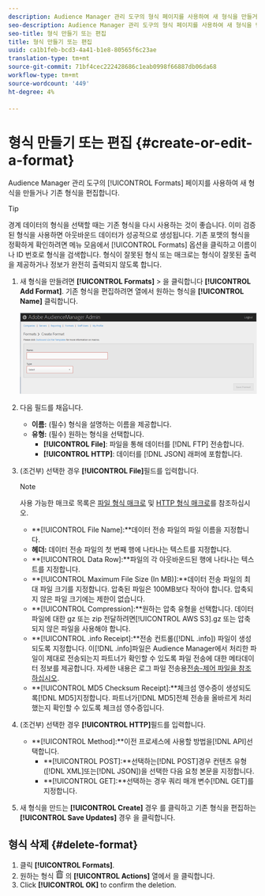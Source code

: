 ```yaml
---
description: Audience Manager 관리 도구의 형식 페이지를 사용하여 새 형식을 만들거나 기존 형식을 편집합니다.
seo-description: Audience Manager 관리 도구의 형식 페이지를 사용하여 새 형식을 만들거나 기존 형식을 편집합니다.
seo-title: 형식 만들기 또는 편집
title: 형식 만들기 또는 편집
uuid: ca1b1feb-bcd3-4a41-b1e8-80565f6c23ae
translation-type: tm+mt
source-git-commit: 71bf4cec222428686c1eab0998f66887db06da68
workflow-type: tm+mt
source-wordcount: '449'
ht-degree: 4%

---
```



# 형식 만들기 또는 편집 {#create-or-edit-a-format}

Audience Manager 관리 도구의 [!UICONTROL Formats] 페이지를 사용하여 새 형식을 만들거나 기존 형식을 편집합니다.

<!-- t_create_format.xml -->

>[!TIP]
>
>경계 데이터의 형식을 선택할 때는 기존 형식을 다시 사용하는 것이 좋습니다. 이미 검증된 형식을 사용하면 아웃바운드 데이터가 성공적으로 생성됩니다. 기존 포맷의 형식을 정확하게 확인하려면 메뉴 모음에서 [!UICONTROL Formats] 옵션을 클릭하고 이름이나 ID 번호로 형식을 검색합니다. 형식이 잘못된 형식 또는 매크로는 형식이 잘못된 출력을 제공하거나 정보가 완전히 출력되지 않도록 합니다.

1. 새 형식을 만들려면 **[!UICONTROL Formats]** > 을 클릭합니다 **[!UICONTROL Add Format]**. 기존 형식을 편집하려면 열에서 원하는 형식을 **[!UICONTROL Name]** 클릭합니다.

   ![](assets/create_format.png)

1. 다음 필드를 채웁니다.
   * **이름:** (필수) 형식을 설명하는 이름을 제공합니다.
   * **유형:** (필수) 원하는 형식을 선택합니다.
      * **[!UICONTROL File]**: 파일을 통해 데이터를 [!DNL FTP] 전송합니다.
      * **[!UICONTROL HTTP]**: 데이터를 [!DNL JSON] 래퍼에 포함합니다.

1. (조건부) 선택한 경우 **[!UICONTROL File]**&#x200B;필드를 입력합니다.

   >[!NOTE]
   >
   >사용 가능한 매크로 목록은 [파일 형식 매크로](../formats/file-formats.md#concept_A867101505074418A58DE325949E5089) 및 [HTTP 형식 매크로](../formats/web-formats.md#reference_C392124A5F3F42E49F8AADDBA601ADFE)를 참조하십시오.

   * **[!UICONTROL File Name]:**데이터 전송 파일의 파일 이름을 지정합니다.
   * **헤더:** 데이터 전송 파일의 첫 번째 행에 나타나는 텍스트를 지정합니다.
   * **[!UICONTROL Data Row]:**파일의 각 아웃바운드된 행에 나타나는 텍스트를 지정합니다.
   * **[!UICONTROL Maximum File Size (In MB)]:**데이터 전송 파일의 최대 파일 크기를 지정합니다. 압축된 파일은 100MB보다 작아야 합니다. 압축되지 않은 파일 크기에는 제한이 없습니다.
   * **[!UICONTROL Compression]:**원하는 압축 유형을 선택합니다. 데이터 파일에 대한 gz 또는 zip 전달하려면[!UICONTROL AWS S3].gz 또는 압축되지 않은 파일을 사용해야 합니다.
   * **[!UICONTROL .info Receipt]:**전송 컨트롤([!DNL .info]) 파일이 생성되도록 지정합니다. 이[!DNL .info]파일은 Audience Manager에서 처리한 파일이 제대로 전송되는지 파트너가 확인할 수 있도록 파일 전송에 대한 메타데이터 정보를 제공합니다. 자세한 내용은 로그 파일 전송용[전송-제어 파일을 참조하십시오](https://marketing.adobe.com/resources/help/en_US/aam/c_s2s_add_transfer_control_files.html).
   * **[!UICONTROL MD5 Checksum Receipt]:**체크섬 영수증이 생성되도록[!DNL MD5]지정합니다. 파트너가[!DNL MD5]전체 전송을 올바르게 처리했는지 확인할 수 있도록 체크섬 영수증입니다.

1. (조건부) 선택한 경우 **[!UICONTROL HTTP]**&#x200B;필드를 입력합니다.

   * **[!UICONTROL Method]:**이전 프로세스에 사용할 방법을[!DNL API]선택합니다.
      * **[!UICONTROL POST]:**선택하는[!DNL POST]경우 컨텐츠 유형([!DNL XML]또는[!DNL JSON])을 선택한 다음 요청 본문을 지정합니다.
      * **[!UICONTROL GET]:**선택하는 경우 쿼리 매개 변수[!DNL GET]를 지정합니다.

1. 새 형식을 만드는 **[!UICONTROL Create]** 경우 를 클릭하고 기존 형식을 편집하는 **[!UICONTROL Save Updates]** 경우 을 클릭합니다.

## 형식 삭제 {#delete-format}

1. 클릭 **[!UICONTROL Formats]**.
2. 원하는 형식 ![](assets/icon_delete.png) 의 **[!UICONTROL Actions]** 열에서 을 클릭합니다.
3. Click **[!UICONTROL OK]** to confirm the deletion.
